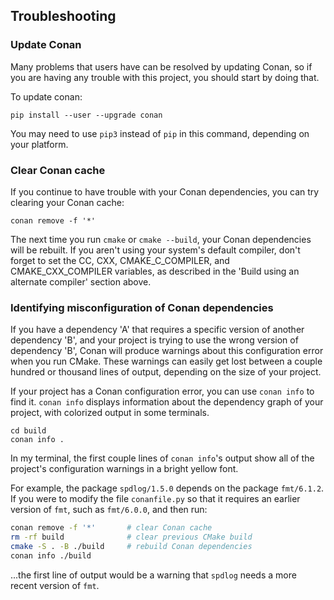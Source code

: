 ## Troubleshooting

### Update Conan
Many problems that users have can be resolved by updating Conan, so if you are
having any trouble with this project, you should start by doing that.

To update conan:

    pip install --user --upgrade conan

You may need to use `pip3` instead of `pip` in this command, depending on your
platform.

### Clear Conan cache
If you continue to have trouble with your Conan dependencies, you can try
clearing your Conan cache:

    conan remove -f '*'

The next time you run `cmake` or `cmake --build`, your Conan dependencies will
be rebuilt. If you aren't using your system's default compiler, don't forget to
set the CC, CXX, CMAKE_C_COMPILER, and CMAKE_CXX_COMPILER variables, as
described in the 'Build using an alternate compiler' section above.

### Identifying misconfiguration of Conan dependencies

If you have a dependency 'A' that requires a specific version of another
dependency 'B', and your project is trying to use the wrong version of
dependency 'B', Conan will produce warnings about this configuration error
when you run CMake. These warnings can easily get lost between a couple
hundred or thousand lines of output, depending on the size of your project.

If your project has a Conan configuration error, you can use `conan info` to
find it. `conan info` displays information about the dependency graph of your
project, with colorized output in some terminals.

    cd build
    conan info .

In my terminal, the first couple lines of `conan info`'s output show all of the
project's configuration warnings in a bright yellow font.

For example, the package `spdlog/1.5.0` depends on the package `fmt/6.1.2`.
If you were to modify the file `conanfile.py` so that it requires an
earlier version of `fmt`, such as `fmt/6.0.0`, and then run:

```bash
conan remove -f '*'       # clear Conan cache
rm -rf build              # clear previous CMake build
cmake -S . -B ./build     # rebuild Conan dependencies
conan info ./build
```

...the first line of output would be a warning that `spdlog` needs a more recent
version of `fmt`.


